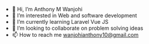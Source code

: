 - 👋 Hi, I’m Anthony M Wanjohi
- 👀 I’m interested in Web and software development
- 🌱 I’m currently learning Laravel Vue JS
- 💞️ I’m looking to collaborate on problem solving ideas
- 📫 How to reach me wanjohianthony10@gmail.com
<!---
Wanjohi-M/Wanjohi-M is a ✨ special ✨ repository because its `README.md` (this file) appears on your GitHub profile.
You can click the Preview link to take a look at your changes.
--->
